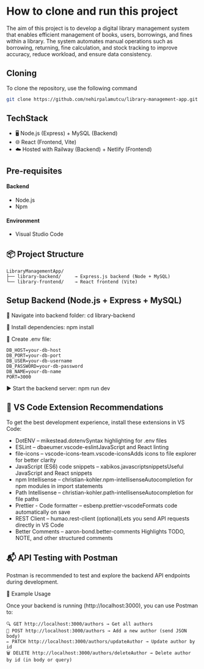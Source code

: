 # How to clone and run this project

The aim of this project is to develop a digital library management system that enables efficient management of books, users, borrowings, and fines within a library. The system automates manual operations such as borrowing, returning, fine calculation, and stock tracking to improve accuracy, reduce workload, and ensure data consistency.

## Cloning

To clone the repository, use the following command

```bash
git clone https://github.com/nehirpalamutcu/library-management-app.git
```

## TechStack

- 🖥️ Node.js (Express) + MySQL (Backend)
- 🌐 React (Frontend, Vite)
- ☁️ Hosted with Railway (Backend) + Netlify (Frontend)

## Pre-requisites

#### Backend

- Node.js
- Npm

#### Environment

- Visual Studio Code

## 📦 Project Structure

```
LibraryManagementApp/
├── library-backend/     → Express.js backend (Node + MySQL)
└── library-frontend/    → React frontend (Vite)
```

## Setup Backend (Node.js + Express + MySQL)

📁 Navigate into backend folder:
cd library-backend

🔧 Install dependencies:
npm install

📄 Create .env file:

```
DB_HOST=your-db-host
DB_PORT=your-db-port
DB_USER=your-db-username
DB_PASSWORD=your-db-password
DB_NAME=your-db-name
PORT=3000
```

▶️ Start the backend server: npm run dev

## 🧩 VS Code Extension Recommendations

To get the best development experience, install these extensions in VS Code:

- DotENV – mikestead.dotenvSyntax highlighting for .env files
- ESLint – dbaeumer.vscode-eslintJavaScript and React linting
- file-icons – vscode-icons-team.vscode-iconsAdds icons to file explorer for better clarity
- JavaScript (ES6) code snippets – xabikos.javascriptsnippetsUseful JavaScript and React snippets
- npm Intellisense – christian-kohler.npm-intellisenseAutocompletion for npm modules in import statements
- Path Intellisense – christian-kohler.path-intellisenseAutocompletion for file paths
- Prettier - Code formatter – esbenp.prettier-vscodeFormats code automatically on save
- REST Client – humao.rest-client (optional)Lets you send API requests directly in VS Code
- Better Comments – aaron-bond.better-comments Highlights TODO, NOTE, and other structured comments

## 📬 API Testing with Postman

Postman is recommended to test and explore the backend API endpoints during development.

🧪 Example Usage

Once your backend is running (http://localhost:3000), you can use Postman to:

```
🔍 GET http://localhost:3000/authors → Get all authors
🧑 POST http://localhost:3000/authors → Add a new author (send JSON body)
✏️ PATCH http://localhost:3000/authors/updateAuthor → Update author by id
🗑️ DELETE http://localhost:3000/authors/deleteAuthor → Delete author by id (in body or query)
```
